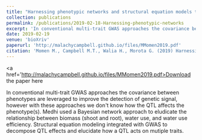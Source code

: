 ```yaml
---
title: "Harnessing phenotypic networks and structural equation models to improve genome-wide association analysis"
collection: publications
permalink: /publications/2019-02-18-Harnessing-phenotypic-networks
excerpt: 'In conventional multi-trait GWAS approaches the covariance between phenotypes are leveraged to improve the detection of genetic signal, however with these approaches we don't know how the QTL affects the phenotype(s). Medhi used a Bayesian network approach to eludicate the relationship between biomass (shoot and root), water use, and water use efficiency. Structural equation modeling integrated with GWAS to decompose QTL effects and elucidate how a QTL acts on mutiple traits.'
date: 2019-02-19
venue: 'bioXriv'
paperurl: 'http://malachycampbell.github.io/files/MMomen2019.pdf'
citation: 'Momen M., Campbell M.T., Walia H., Morota G. (2019) Harnessing phenotypic networks and structural equation models to improve genome-wide association analysis. bioXriv.'
---
```


<a href='http://malachycampbell.github.io/files/MMomen2019.pdf>Download the paper here</a>

In conventional multi-trait GWAS approaches the covariance between phenotypes are leveraged to improve the detection of genetic signal, however with these approaches we don't know how the QTL affects the phenotype(s). Medhi used a Bayesian network approach to eludicate the relationship between biomass (shoot and root), water use, and water use efficiency. Structural equation modeling integrated with GWAS to decompose QTL effects and elucidate how a QTL acts on mutiple traits.
